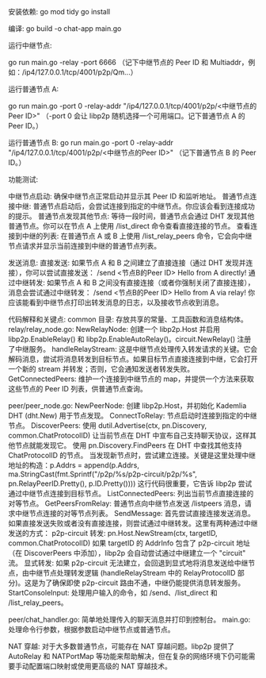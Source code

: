 

安装依赖:
go mod tidy
go install


编译:
go build -o chat-app main.go


运行中继节点:

go run main.go -relay -port 6666
（记下中继节点的 Peer ID 和 Multiaddr，例如：/ip4/127.0.0.1/tcp/4001/p2p/Qm...）

运行普通节点 A:

go run main.go -port 0 -relay-addr "/ip4/127.0.0.1/tcp/4001/p2p/<中继节点的Peer ID>"
（-port 0 会让 libp2p 随机选择一个可用端口。记下普通节点 A 的 Peer ID。）

运行普通节点 B:
go run main.go -port 0 -relay-addr "/ip4/127.0.0.1/tcp/4001/p2p/<中继节点的Peer ID>"
（记下普通节点 B 的 Peer ID。）

功能测试:

中继节点启动: 确保中继节点正常启动并显示其 Peer ID 和监听地址。
普通节点连接中继: 普通节点启动后，会尝试连接到指定的中继节点。你应该会看到连接成功的提示。
普通节点发现其他节点: 等待一段时间，普通节点会通过 DHT 发现其他普通节点。你可以在节点 A 上使用 /list_direct 命令查看直接连接的节点。
查看连接到中继的列表: 在普通节点 A 或 B 上使用 /list_relay_peers 命令，它会向中继节点请求并显示当前连接到中继的普通节点列表。


发送消息:
直接发送: 如果节点 A 和 B 之间建立了直接连接（通过 DHT 发现并连接），你可以尝试直接发送：
/send <节点B的Peer ID> Hello from A directly!
通过中继转发: 如果节点 A 和 B 之间没有直接连接（或者你强制关闭了直接连接），消息会尝试通过中继转发：
/send <节点B的Peer ID> Hello from A via relay!
你应该能看到中继节点打印出转发消息的日志，以及接收节点收到消息。


代码解释和关键点:
common 目录: 存放共享的常量、工具函数和消息结构体。
relay/relay_node.go:
NewRelayNode: 创建一个 libp2p.Host 并启用 libp2p.EnableRelay() 和 libp2p.EnableAutoRelay()。circuit.NewRelay() 注册了中继服务。
handleRelayStream: 这是中继节点处理传入转发请求的关键。它会解码消息，尝试将消息转发到目标节点。如果目标节点直接连接到中继，它会打开一个新的 stream 并转发；否则，它会通知发送者转发失败。
GetConnectedPeers: 维护一个连接到中继节点的 map，并提供一个方法来获取这些节点的 Peer ID 列表，供普通节点查询。


peer/peer_node.go:
NewPeerNode: 创建 libp2p.Host，并初始化 Kademlia DHT (dht.New) 用于节点发现。
ConnectToRelay: 节点启动时连接到指定的中继节点。
DiscoverPeers:
使用 dutil.Advertise(ctx, pn.Discovery, common.ChatProtocolID) 让当前节点在 DHT 中宣布自己支持聊天协议，这样其他节点就能发现它。
使用 pn.Discovery.FindPeers 在 DHT 中查找其他支持 ChatProtocolID 的节点。
当发现新节点时，尝试建立连接。关键是这里处理中继地址的构造：p.Addrs = append(p.Addrs, ma.StringCast(fmt.Sprintf("/p2p/%s/p2p-circuit/p2p/%s", pn.RelayPeerID.Pretty(), p.ID.Pretty()))) 这行代码很重要，它告诉 libp2p 尝试通过中继节点连接到目标节点。
ListConnectedPeers: 列出当前节点直接连接的对等节点。
GetPeersFromRelay: 普通节点向中继节点发送 /listpeers 消息，请求中继节点连接的对等节点列表。
SendMessage:
首先尝试直接连接发送消息。
如果直接发送失败或者没有直接连接，则尝试通过中继转发。这里有两种通过中继发送的方式：
p2p-circuit 转发: pn.Host.NewStream(ctx, targetID, common.ChatProtocolID) 如果 targetID 的 AddrInfo 包含了 p2p-circuit 地址（在 DiscoverPeers 中添加），libp2p 会自动尝试通过中继建立一个 "circuit" 流。
显式转发: 如果 p2p-circuit 无法建立，会回退到显式地将消息发送给中继节点，由中继节点处理转发逻辑 (handleRelayStream 中的 RelayProtocolID 部分)。这是为了确保即使 p2p-circuit 路由不通，中继仍能提供消息转发服务。
StartConsoleInput: 处理用户输入的命令，如 /send、/list_direct 和 /list_relay_peers。



peer/chat_handler.go: 简单地处理传入的聊天消息并打印到控制台。
main.go: 处理命令行参数，根据参数启动中继节点或普通节点。




NAT 穿越: 对于大多数普通节点，可能存在 NAT 穿越问题。libp2p 提供了 AutoRelay 和 NATPortMap 等功能来帮助解决，但在复杂的网络环境下仍可能需要手动配置端口映射或使用更高级的 NAT 穿越技术。
